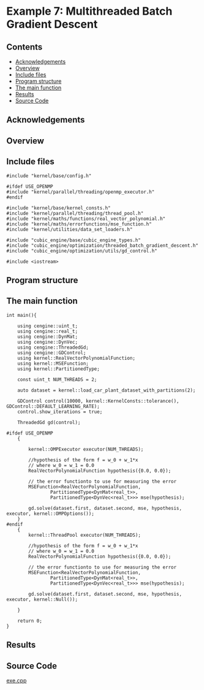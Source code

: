 # Example 7: Multithreaded Batch Gradient Descent 

## Contents
* [Acknowledgements](#ackw)
* [Overview](#overview) 
* [Include files](#include_files)
* [Program structure](#prg_struct)
* [The main function](#m_func)
* [Results](#results)
* [Source Code](#source_code)

## <a name="ackw"></a>  Acknowledgements

## <a name="overview"></a> Overview

## <a name="include_files"></a> Include files

```
#include "kernel/base/config.h"

#ifdef USE_OPENMP
#include "kernel/parallel/threading/openmp_executor.h"
#endif

#include "kernel/base/kernel_consts.h"
#include "kernel/parallel/threading/thread_pool.h"
#include "kernel/maths/functions/real_vector_polynomial.h"
#include "kernel/maths/errorfunctions/mse_function.h"
#include "kernel/utilities/data_set_loaders.h"

#include "cubic_engine/base/cubic_engine_types.h"
#include "cubic_engine/optimization/threaded_batch_gradient_descent.h"
#include "cubic_engine/optimization/utils/gd_control.h"

#include <iostream>

```
## <a name="prg_struct"></a> Program structure

## <a name="m_func"></a> The main function

```
int main(){

    using cengine::uint_t;
    using cengine::real_t;
    using cengine::DynMat;
    using cengine::DynVec;
    using cengine::ThreadedGd;
    using cengine::GDControl;
    using kernel::RealVectorPolynomialFunction;
    using kernel::MSEFunction;
    using kernel::PartitionedType;

    const uint_t NUM_THREADS = 2;

    auto dataset = kernel::load_car_plant_dataset_with_partitions(2);

    GDControl control(10000, kernel::KernelConsts::tolerance(), GDControl::DEFAULT_LEARNING_RATE);
    control.show_iterations = true;

    ThreadedGd gd(control);

#ifdef USE_OPENMP
    {

        kernel::OMPExecutor executor(NUM_THREADS);

        //hypothesis of the form f = w_0 + w_1*x
        // where w_0 = w_1 = 0.0
        RealVectorPolynomialFunction hypothesis({0.0, 0.0});

        // the error functionto to use for measuring the error
        MSEFunction<RealVectorPolynomialFunction,
                PartitionedType<DynMat<real_t>>,
                PartitionedType<DynVec<real_t>>> mse(hypothesis);

        gd.solve(dataset.first, dataset.second, mse, hypothesis, executor, kernel::OMPOptions());
    }
#endif
    {
        kernel::ThreadPool executor(NUM_THREADS);

        //hypothesis of the form f = w_0 + w_1*x
        // where w_0 = w_1 = 0.0
        RealVectorPolynomialFunction hypothesis({0.0, 0.0});

        // the error functionto to use for measuring the error
        MSEFunction<RealVectorPolynomialFunction,
                PartitionedType<DynMat<real_t>>,
                PartitionedType<DynVec<real_t>>> mse(hypothesis);

        gd.solve(dataset.first, dataset.second, mse, hypothesis, executor, kernel::Null());

    }
        
    return 0;
}

```

## <a name="results"></a> Results

## <a name="source_code"></a> Source Code

<a href="../exe.cpp">exe.cpp</a>

